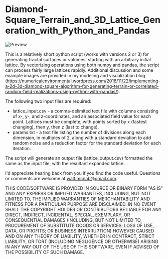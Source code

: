 # Diamond-Square_Terrain_and_3D_Lattice_Generation_with_Python_and_Pandas

![Preview](https://numericalenvironmental.files.wordpress.com/2018/11/pancake_layering.jpg?w=1296&h=860)

This is a relatively short python script (works with versions 2 or 3) for generating fractal surfaces or volumes, starting with an arbitrary initial lattice. By vectorizing operations using both numpy and pandas, the script can process fairly large lattices rapidly. Additional discussion and some example images are provided in my modeling and visualization blog (https://numericalenvironmental.wordpress.com/2018/11/22/implementing-a-2d-3d-diamond-square-algorithm-for-generating-terrain-or-correlated-random-field-realizations-using-python-with-pandas/).

The following two input files are required:

* lattice_input.csv - a comma-delimited text file with columns consisting of x-, y-, and z-coordinates, and an associated field value for each point. Lattices must be complete, with points sorted by x (fastest changing), then y, then z (last to change).
* params.txt - a text file listing the number of divisions along each dimension, in multiples of 2, along with a standard deviation to add random noise and a reduction factor for the standard deviation for each iteration.

The script will generate an output file (lattice_output.csv) formatted the same as the input file, with the resultant expanded lattice.

I'd appreciate hearing back from you if you find the code useful. Questions or comments are welcome at walt.mcnab@gmail.com.

THIS CODE/SOFTWARE IS PROVIDED IN SOURCE OR BINARY FORM "AS IS" AND ANY EXPRESS OR IMPLIED WARRANTIES, INCLUDING, BUT NOT LIMITED TO, THE IMPLIED WARRANTIES OF MERCHANTABILITY AND FITNESS FOR A PARTICULAR PURPOSE ARE DISCLAIMED. IN NO EVENT SHALL THE COPYRIGHT HOLDER OR CONTRIBUTORS BE LIABLE FOR ANY DIRECT, INDIRECT, INCIDENTAL, SPECIAL, EXEMPLARY, OR CONSEQUENTIAL DAMAGES (INCLUDING, BUT NOT LIMITED TO, PROCUREMENT OF SUBSTITUTE GOODS OR SERVICES; LOSS OF USE, DATA, OR PROFITS; OR BUSINESS INTERRUPTION) HOWEVER CAUSED AND ON ANY THEORY OF LIABILITY, WHETHER IN CONTRACT, STRICT LIABILITY, OR TORT (INCLUDING NEGLIGENCE OR OTHERWISE) ARISING IN ANY WAY OUT OF THE USE OF THIS SOFTWARE, EVEN IF ADVISED OF THE POSSIBILITY OF SUCH DAMAGE.
